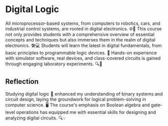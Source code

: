# Digital Logic
All microprocessor-based systems, from computers to robotics, cars, and industrial control systems, are rooted in digital electronics. 🌐🤖 This course not only provides students with a comprehensive overview of essential concepts and techniques but also immerses them in the realm of digital electronics. 🛠️💻 Students will learn the latest in digital fundamentals, from basic principles to programmable logic devices. 🧠 Hands-on experience with simulator software, real devices, and class-covered circuits is gained through engaging laboratory experiments. 🔍🔧


## Reflection
  
Studying digital logic 🧠 enhanced my understanding of binary systems and circuit design, laying the groundwork for logical problem-solving in computer science. 🖥️ The course's emphasis on Boolean algebra and gate-level operations has equipped me with essential skills for designing and analyzing digital circuits. 🔍💡
